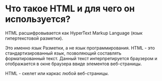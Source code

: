 # Что такое HTML и для чего он используется?

HTML расшифровывается как HyperText Markup Language (язык гипертекстовой разметки).

Это именно язык Разметки, а не язык программирования.
HTML - это стандартизированный язык, позволяющий составлять форматированный текст. Данный текст интерпретируется браузером и отображается в окне браузера ввиде элементов веб-страницы.

HTML - скелет или каркас любой веб-страницы.